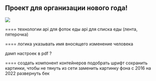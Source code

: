 ## Проект для организации нового года!
<img src="https://external-content.duckduckgo.com/iu/?u=https%3A%2F%2Ftse1.mm.bing.net%2Fth%3Fid%3DOIP.oyPe5KmjRYU8BOmcxSacnAHaEc%26pid%3DApi&f=1">

==== технологии
api для фоток еды
api для списка еды (лента, пятерочка)


==== логика
указывать имя вносящего изменение человека

дамп настроек в pdf ?

====
создать компонент контейнеров
подобрать шрифт
сохранить картинки, чтобы не тянуть из сети
заменить картинку фона с 2016 на 2022
развернуть бек

